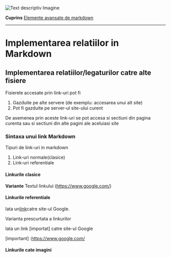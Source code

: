 ![Text descriptiv Imagine](https://metricop.com/cdn/shop/articles/trimble-total-station.jpg?v=1677673954)

**Cuprins**
[Elemente avansate de markdown](avanstae.md)

***

# Implementarea relatiilor in Markdown

## Implementarea relatiilor/legaturilor catre alte fisiere

Fisierele accesate prin link-uri pot fi
1. Gazduite pe alte servere (de exemplu: accesarea unui alt site)
2. Pot fi gazduite pe server-ul site-ului curent

De asemenea prin aceste link-uri se pot accesa si sectiuni din pagina curenta sau si sectiuni din alte pagini ale aceluiasi site

### Sintaxa unui link Markdown

Tipuri de link-uri in markdown
1. Link-uri normale(clasice)
2. Link-uri referentiale

#### Linkurile clasice

**Variante**
Textul linkului (https://www.google.com/)



#### Linkurile referentiale

Iata un[link][link]catre site-ul Google.

[link]:https://www.google.com/


Varianta prescurtata a linkurilor

Iata un link [importat] catre site-ul Google

[important] :https://www.google.com/



#### Linkurile cate imagini

